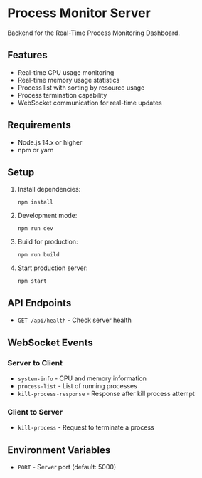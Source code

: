 # Process Monitor Server

Backend for the Real-Time Process Monitoring Dashboard.

## Features

- Real-time CPU usage monitoring
- Real-time memory usage statistics
- Process list with sorting by resource usage
- Process termination capability
- WebSocket communication for real-time updates

## Requirements

- Node.js 14.x or higher
- npm or yarn

## Setup

1. Install dependencies:
   ```
   npm install
   ```

2. Development mode:
   ```
   npm run dev
   ```

3. Build for production:
   ```
   npm run build
   ```

4. Start production server:
   ```
   npm start
   ```

## API Endpoints

- `GET /api/health` - Check server health

## WebSocket Events

### Server to Client
- `system-info` - CPU and memory information
- `process-list` - List of running processes
- `kill-process-response` - Response after kill process attempt

### Client to Server
- `kill-process` - Request to terminate a process

## Environment Variables

- `PORT` - Server port (default: 5000) 